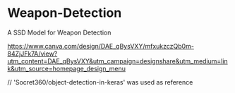 # Weapon-Detection
A SSD Model for Weapon Detection

https://www.canva.com/design/DAE_qBysVXY/mfxukzczQb0m-84ZjJFk7A/view?utm_content=DAE_qBysVXY&utm_campaign=designshare&utm_medium=link&utm_source=homepage_design_menu


// 'Socret360/object-detection-in-keras'  was used as reference
